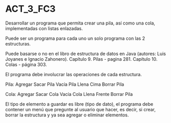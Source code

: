 # ACT_3_FC3

Desarrollar un programa que permita crear una pila, así como una cola, implementadas con listas enlazadas. 

Puede ser un programa para cada uno un solo programa con las 2 estructuras.

Puede basarse o no en el libro de estructura de datos en Java (autores: Luis Joyanes e Ignacio Zahonero). 
Capítulo 9. Pilas - pagina 281.
Capítulo 10. Colas - página 303.

El programa debe involucrar las operaciones de cada estructura.

Pila:
Agregar
Sacar
Pila Vacía
Pila Llena
Cima
Borrar Pila

Cola:
Agregar
Sacar
Cola Vacía
Cola Llena
Frente
Borrar Pila


El tipo de elemento a guardar es libre (tipo de dato), el programa debe contener un menú que pregunte al usuario que hacer, es decir, si crear, borrar la estructura y ya sea agregar o eliminar elementos.
